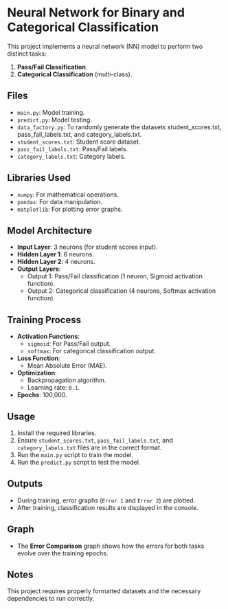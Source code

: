 # Neural Network for Binary and Categorical Classification

This project implements a neural network (NN) model to perform two distinct tasks:
1. **Pass/Fail Classification**.
2. **Categorical Classification** (multi-class).

## Files
- `main.py`: Model training.
- `predict.py`: Model testing.
- `data_factory.py`: To randomly generate the datasets student_scores.txt, pass_fail_labels.txt, and category_labels.txt.
- `student_scores.txt`: Student score dataset.
- `pass_fail_labels.txt`: Pass/Fail labels.
- `category_labels.txt`: Category labels.

## Libraries Used
- `numpy`: For mathematical operations.
- `pandas`: For data manipulation.
- `matplotlib`: For plotting error graphs.

## Model Architecture
- **Input Layer**: 3 neurons (for student scores input).
- **Hidden Layer 1**: 6 neurons.
- **Hidden Layer 2**: 4 neurons.
- **Output Layers**:
  - Output 1: Pass/Fail classification (1 neuron, Sigmoid activation function).
  - Output 2: Categorical classification (4 neurons, Softmax activation function).

## Training Process
- **Activation Functions**:
  - `sigmoid`: For Pass/Fail output.
  - `softmax`: For categorical classification output.
- **Loss Function**:
  - Mean Absolute Error (MAE).
- **Optimization**:
  - Backpropagation algorithm.
  - Learning rate: `0.1`.
- **Epochs**: 100,000.

## Usage
1. Install the required libraries.
2. Ensure `student_scores.txt`, `pass_fail_labels.txt`, and `category_labels.txt` files are in the correct format.
3. Run the `main.py` script to train the model.
4. Run the `predict.py` script to test the model.

## Outputs
- During training, error graphs (`Error 1` and `Error 2`) are plotted.
- After training, classification results are displayed in the console.

## Graph
- The **Error Comparison** graph shows how the errors for both tasks evolve over the training epochs.

## Notes
This project requires properly formatted datasets and the necessary dependencies to run correctly.

